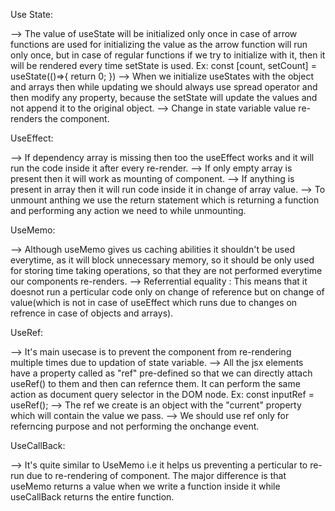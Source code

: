 Use State:

--> The value of useState will be initialized only once in case of arrow functions are used for initializing the value as the arrow function will run only once, but in case of regular functions if we try to initialize with it, then it will be rendered every time setState is used.
Ex: const [count, setCount] = useState(()=>{
return 0;
})
--> When we initialize useStates with the object and arrays then while updating we should always use spread operator and then modify any property, because the setState will update the values and not append it to the original object.
--> Change in state variable value re-renders the component.

UseEffect:

--> If dependency array is missing then too the useEffect works and it will run the code inside it after every re-render.
--> If only empty array is present then it will work as mounting of component.
--> If anything is present in array then it will run code inside it in change of array value.
--> To unmount anthing we use the return statement which is returning a function and performing any action we need to while unmounting.

UseMemo:

--> Although useMemo gives us caching abilities it shouldn't be used everytime, as it will block unnecessary memory, so it should be only used for storing time taking operations, so that they are not performed everytime our components re-renders.
--> Referrential equality : This means that it doesnot run a perticular code only on change of reference but on change of value(which is not in case of useEffect which runs due to changes on refrence in case of objects and arrays).

UseRef:

--> It's main usecase is to prevent the component from re-rendering multiple times due to updation of state variable.
--> All the jsx elements have a property called as "ref" pre-defined so that we can directly attach useRef() to them and then can refernce them. It can perform the same action as document query selector in the DOM node.
Ex: const inputRef = useRef();
--> The ref we create is an object with the "current" property which will contain the value we pass.
--> We should use ref only for referncing purpose and not performing the onchange event.

UseCallBack:

--> It's quite similar to UseMemo i.e it helps us preventing a perticular to re-run due to re-rendering of component. The major difference is that useMemo returns a value when we write a function inside it while useCallBack returns the entire function.
